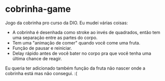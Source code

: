 # cobrinha-game

Jogo da cobrinha pro curso da DIO. Eu mudei várias coisas:

- A cobrinha é desenhada como stroke ao invés de quadrados, então tem uma separação entre as partes do corpo.
- Tem uma "animação de comer" quando você come uma fruta.
- Função de pausar e reiniciar.
- Delay rápido antes de você bater no corpo pra que você tenha uma última chance de reagir.

Eu queria ter adicionado também função da fruta não nascer onde a cobrinha está mas não consegui. :(